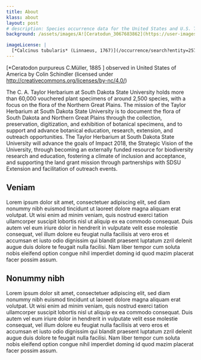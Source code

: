 ```yaml
---
title: About
klass: about
layout: post
# description: Species occurrence data for the United States and U.S. Territories.
background: /assets/images/A![Ceratodun_3067683862](https://user-images.githubusercontent.com/13423309/173075576-bf0aa4ab-ee74-4205-b630-2baceb81330d.jpeg)

imageLicense: |
  [*Calcinus tubularis* (Linnaeus, 1767)](/occurrence/search?entity=2579975003) Collected in France by Corbari L. licensed under [CC-BY-4.0](http://creativecommons.org/licenses/by-nc/4.0/)
---
```

[*Ceratodon purpureus C.Müller, 1885 ]
observed in United States of America
 by Colin Schindler (licensed under http://creativecommons.org/licenses/by-nc/4.0/)
 
 
The C. A. Taylor Herbarium at South Dakota State University holds more than 60,000 vouchered plant specimens of around 2,500 species, with a focus on the flora of the Northern Great Plains. The mission of the Taylor Herbarium at South Dakota State University is to document the flora of South Dakota and Northern Great Plains through the collection, preservation, digitization, and exhibition of botanical specimens, and to support and advance botanical education, research, extension, and outreach opportunities. The Taylor Herbarium at South Dakota State University will advance the goals of Impact 2018, the Strategic Vision of the University, through becoming an externally funded resource for biodiversity research and education, fostering a climate of inclusion and acceptance, and supporting the land grant mission through partnerships with SDSU Extension and facilitation of outreach events. 

## Veniam
Lorem ipsum dolor sit amet, consectetuer adipiscing elit, sed diam nonummy nibh euismod tincidunt ut laoreet dolore magna aliquam erat volutpat. Ut wisi enim ad minim veniam, quis nostrud exerci tation ullamcorper suscipit lobortis nisl ut aliquip ex ea commodo consequat. Duis autem vel eum iriure dolor in hendrerit in vulputate velit esse molestie consequat, vel illum dolore eu feugiat nulla facilisis at vero eros et accumsan et iusto odio dignissim qui blandit praesent luptatum zzril delenit augue duis dolore te feugait nulla facilisi. Nam liber tempor cum soluta nobis eleifend option congue nihil imperdiet doming id quod mazim placerat facer possim assum. 

## Nonummy nibh
Lorem ipsum dolor sit amet, consectetuer adipiscing elit, sed diam nonummy nibh euismod tincidunt ut laoreet dolore magna aliquam erat volutpat. Ut wisi enim ad minim veniam, quis nostrud exerci tation ullamcorper suscipit lobortis nisl ut aliquip ex ea commodo consequat. Duis autem vel eum iriure dolor in hendrerit in vulputate velit esse molestie consequat, vel illum dolore eu feugiat nulla facilisis at vero eros et accumsan et iusto odio dignissim qui blandit praesent luptatum zzril delenit augue duis dolore te feugait nulla facilisi. Nam liber tempor cum soluta nobis eleifend option congue nihil imperdiet doming id quod mazim placerat facer possim assum. 
